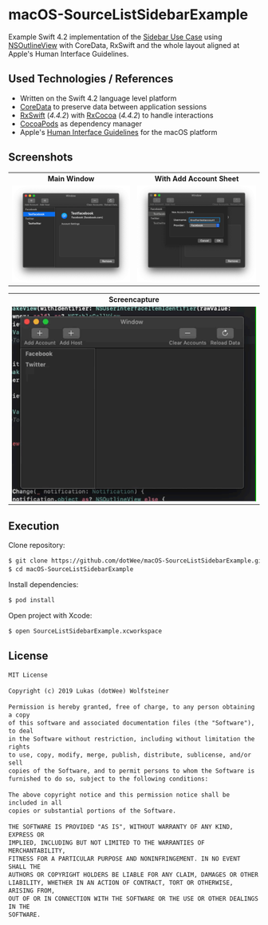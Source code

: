 # macOS-SourceListSidebarExample

Example Swift 4.2 implementation of the [Sidebar Use Case](https://developer.apple.com/design/human-interface-guidelines/macos/windows-and-views/sidebars/) using [NSOutlineView](https://developer.apple.com/documentation/appkit/nsoutlineview) with CoreData, RxSwift and the whole layout aligned at Apple's Human Interface Guidelines.

## Used Technologies / References

- Written on the Swift 4.2 language level platform
- [CoreData](https://developer.apple.com/library/archive/documentation/Cocoa/Conceptual/CoreData/index.html) to preserve data between application sessions
- [RxSwift](https://github.com/ReactiveX/RxSwift) (*4.4.2*) with [RxCocoa](https://github.com/ReactiveX/RxSwift/tree/master/RxCocoa) (*4.4.2*) to handle interactions
- [CocoaPods](https://cocoapods.org) as dependency manager
- Apple's [Human Interface Guidelines](https://developer.apple.com/design/human-interface-guidelines/macos/overview/visual-index/) for the macOS platform

## Screenshots

<table>
<tr>
<th>Main Window</th>
<th>With Add Account Sheet</th>
</tr>

<tr>
<td><img src="Art/ScreenshotMain.png"/></td>
<td><img src="Art/ScreenshotAdd.png"/></td>
</tr>
</table>

<table>
<tr>
<th>Screencapture</th>
</tr>
<tr>
<td><img src="Art/Screencapture.gif"/></td>
</tr>
</table>

## Execution

Clone repository:

```bash
$ git clone https://github.com/dotWee/macOS-SourceListSidebarExample.git
$ cd macOS-SourceListSidebarExample
```

Install dependencies:

```bash
$ pod install
```

Open project with Xcode:

```bash
$ open SourceListSidebarExample.xcworkspace
```

## License

    MIT License

    Copyright (c) 2019 Lukas (dotWee) Wolfsteiner

    Permission is hereby granted, free of charge, to any person obtaining a copy
    of this software and associated documentation files (the "Software"), to deal
    in the Software without restriction, including without limitation the rights
    to use, copy, modify, merge, publish, distribute, sublicense, and/or sell
    copies of the Software, and to permit persons to whom the Software is
    furnished to do so, subject to the following conditions:

    The above copyright notice and this permission notice shall be included in all
    copies or substantial portions of the Software.

    THE SOFTWARE IS PROVIDED "AS IS", WITHOUT WARRANTY OF ANY KIND, EXPRESS OR
    IMPLIED, INCLUDING BUT NOT LIMITED TO THE WARRANTIES OF MERCHANTABILITY,
    FITNESS FOR A PARTICULAR PURPOSE AND NONINFRINGEMENT. IN NO EVENT SHALL THE
    AUTHORS OR COPYRIGHT HOLDERS BE LIABLE FOR ANY CLAIM, DAMAGES OR OTHER
    LIABILITY, WHETHER IN AN ACTION OF CONTRACT, TORT OR OTHERWISE, ARISING FROM,
    OUT OF OR IN CONNECTION WITH THE SOFTWARE OR THE USE OR OTHER DEALINGS IN THE
    SOFTWARE.